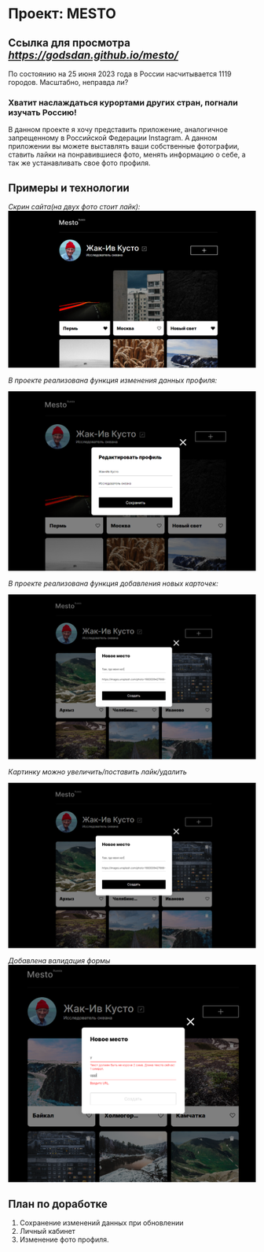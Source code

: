 # Проект: MESTO
## Ссылка для просмотра *https://godsdan.github.io/mesto/*

<p> По состоянию на 25 июня 2023 года в России насчитывается 1119 городов. Масштабно, неправда ли? </p>

### Хватит наслаждаться курортами других стран, погнали изучать Россию!

<p> В данном проекте я хочу представить приложение, аналогичное запрещенному в Российской Федерации  Instagram. А данном приложении вы можете выставлять ваши собственные фотографии, ставить лайки на понравившиеся фото, менять информацию о себе, а так же устанавливать свое фото профиля. </p>

## Примеры и технологии

*Скрин сайта(на двух фото стоит лайк):*
<img src="./images/Screen-page.png">

 *В проекте реализована функция изменения данных профиля:*

 <img src="./images/Screen-popup.png">

 *В проекте реализована функция добавления новых карточек:*

 <img src="./images/Screen-popup-add.png">

 *Картинку можно увеличить/поставить лайк/удалить*

 <img src="./images/Screen-popup-add.png">
 
 *Добавлена валидация формы*
 <img src="./images/Screen-valid.png">

## План по доработке

1. Сохранение изменений данных при обновлении
2. Личный кабинет
3. Изменение фото профиля.

